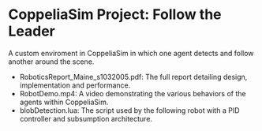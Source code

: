 # CoppeliaSim Project: Follow the Leader

 A custom enviroment in CoppeliaSim in which one agent detects and follow another around the scene.
 
 * RoboticsReport_Maine_s1032005.pdf: The full report detailing design, implementation and performance.
 * RobotDemo.mp4: A video demonstrating the various behaviors of the agents within CoppeliaSim.
 * blobDetection.lua: The script used by the following robot with a PID controller and subsumption architecture.

